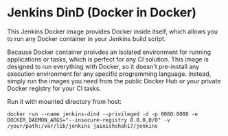 # Jenkins DinD (Docker in Docker)

This Jenkins Docker image provides Docker inside itself, which allows you to run any Docker container in your Jenkins build script.

Because Docker container proivdes an isolated environment for running applications or tasks, which is perfect for any CI solution. This image is designed to run everything with Docker, so it doesn't pre-install any execution environment for any specific programming language. Instead, simply run the images you need from the public Docker Hub or your private Docker registry for your CI tasks.

Run it with mounted directory from host:

```
docker run --name jenkins-dind --privileged -d -p 8080:8080 -e DOCKER_DAEMON_ARGS="--insecure-registry 0.0.0.0/0" -v /your/path:/var/lib/jenkins jainishshah17/jenkins
```
